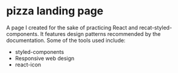 # pizza landing page


A page I created for the sake of practicing React and recat-styled-components. It features design 
patterns recommended by the documentation. Some of the tools used include: <br />

* styled-components
* Responsive web design 
* react-icon

